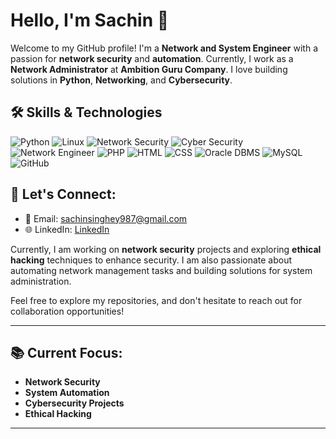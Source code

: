 # Hello, I'm Sachin 👋

Welcome to my GitHub profile! I'm a **Network and System Engineer** with a passion for **network security** and **automation**. Currently, I work as a **Network Administrator** at **Ambition Guru Company**. I love building solutions in **Python**, **Networking**, and **Cybersecurity**.

## 🛠️ Skills & Technologies

![Python](https://img.shields.io/badge/Python-3776AB?style=for-the-badge&logo=python&logoColor=white)
![Linux](https://img.shields.io/badge/Linux-FCC624?style=for-the-badge&logo=linux&logoColor=black)
![Network Security](https://img.shields.io/badge/Network%20Security-000000?style=for-the-badge&logo=security&logoColor=white)
![Cyber Security](https://img.shields.io/badge/Cyber%20Security-000000?style=for-the-badge&logo=security&logoColor=white)
![Network Engineer](https://img.shields.io/badge/Network%20Engineer-000000?style=for-the-badge&logo=networking&logoColor=white)
![PHP](https://img.shields.io/badge/PHP-777BB4?style=for-the-badge&logo=php&logoColor=white)
![HTML](https://img.shields.io/badge/HTML-E34F26?style=for-the-badge&logo=html5&logoColor=white)
![CSS](https://img.shields.io/badge/CSS-1572B6?style=for-the-badge&logo=css3&logoColor=white)
![Oracle DBMS](https://img.shields.io/badge/Oracle%20DBMS-F80000?style=for-the-badge&logo=oracle&logoColor=white)
![MySQL](https://img.shields.io/badge/MySQL-00758F?style=for-the-badge&logo=mysql&logoColor=white)
![GitHub](https://img.shields.io/github/followers/1996sachin?label=Follow&style=social)

## 💬 Let's Connect:
- 📧 Email: [sachinsinghey987@gmail.com](mailto:sachinsinghey987@gmail.com)
- 🌐 LinkedIn: [LinkedIn](https://www.linkedin.com/in/sachin/)

Currently, I am working on **network security** projects and exploring **ethical hacking** techniques to enhance security. I am also passionate about automating network management tasks and building solutions for system administration.

Feel free to explore my repositories, and don't hesitate to reach out for collaboration opportunities!

---

## 📚 Current Focus:
- **Network Security**
- **System Automation**
- **Cybersecurity Projects**
- **Ethical Hacking**

---
